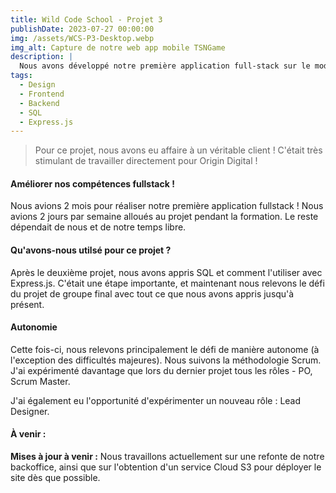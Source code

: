```yaml
---
title: Wild Code School - Projet 3
publishDate: 2023-07-27 00:00:00
img: /assets/WCS-P3-Desktop.webp
img_alt: Capture de notre web app mobile TSNGame
description: |
  Nous avons développé notre première application full-stack sur le modèle d'une plateforme OTT pour Origins-Digital.
tags:
  - Design
  - Frontend
  - Backend
  - SQL
  - Express.js
---
```


> Pour ce projet, nous avons eu affaire à un véritable client ! C'était très stimulant de travailler directement pour Origin Digital !

#### Améliorer nos compétences fullstack !

Nous avions 2 mois pour réaliser notre première application fullstack ! Nous avions 2 jours par semaine alloués au projet pendant la formation.
Le reste dépendait de nous et de notre temps libre.

#### Qu'avons-nous utilsé pour ce projet ?

Après le deuxième projet, nous avons appris SQL et comment l'utiliser avec Express.js. C'était une étape importante, et maintenant nous relevons le défi du projet de groupe final avec tout ce que nous avons appris jusqu'à présent.

#### Autonomie

Cette fois-ci, nous relevons principalement le défi de manière autonome (à l'exception des difficultés majeures). Nous suivons la méthodologie Scrum. J'ai expérimenté davantage que lors du dernier projet tous les rôles - PO, Scrum Master.

J'ai également eu l'opportunité d'expérimenter un nouveau rôle : Lead Designer.

#### À venir :

**Mises à jour à venir :** Nous travaillons actuellement sur une refonte de notre backoffice, ainsi que sur l'obtention d'un service Cloud S3 pour déployer le site dès que possible.
